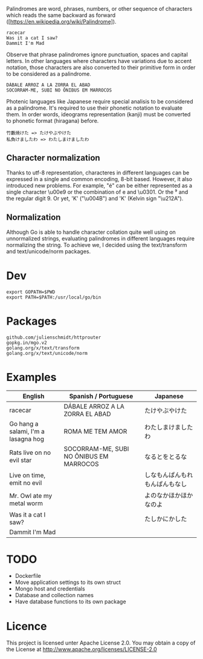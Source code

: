 Palindromes are word, phrases, numbers, or other sequence of characters 
which reads the same backward as forward ([https://en.wikipedia.org/wiki/Palindrome]).

    racecar
    Was it a cat I saw?
    Dammit I'm Mad

Observe that phrase palindromes ignore punctuation, spaces and capital letters. In other languages where characters have variations due to accent notation, those characters are also converted to their primitive form in order to be considered as a palindrome.

	DÁBALE ARROZ A LA ZORRA EL ABAD
	SOCORRAM-ME, SUBI NO ÔNIBUS EM MARROCOS

Photenic languages like Japanese require special analisis to be considered as a palindrome. It's required to use their phonetic notation to evaluate them. In order words, ideograms representation (kanji) must be converted to phonetic format (hiragana) before.

	竹藪焼けた => たけやぶやけた
	私負けましたわ => わたしまけましたわ

## Character normalization
Thanks to utf-8 representation, characteres in different languages can
be expressed in a single and common encoding, 8-bit based.
However, it also introduced new problems. For example, "é" can be 
either represented as a single character \u00e9 or the combination of
e and \u0301. Or the ⁹ and the regular digit 9. Or yet, 'K' ("\u004B") 
and 'K' (Kelvin sign "\u212A").

## Normalization
Although Go is able to handle character collation quite well using on
unnormalized strings, evaluating palindromes in different languages
require normalizing the string. To achieve we, I decided using the 
text/transform and text/unicode/norm packages.

# Dev
```
export GOPATH=$PWD
export PATH=$PATH:/usr/local/go/bin
```

# Packages

    github.com/julienschmidt/httprouter
    gopkg.in/mgo.v2
    golang.org/x/text/transform
    golang.org/x/text/unicode/norm

# Examples

| English                              | Spanish / Portuguese                    | Japanese                 |
|--------------------------------------|-----------------------------------------|--------------------------|
| racecar                              | DÁBALE ARROZ A LA ZORRA EL ABAD         | たけやぶやけた              |
| Go hang a salami, I'm a lasagna hog  | ROMA ME TEM AMOR                        | わたしまけましたわ           |
| Rats live on no evil star            | SOCORRAM-ME, SUBI NO ÔNIBUS EM MARROCOS | なるとをとるな              |
| Live on time, emit no evil           |                                         | しなもんぱんもれもんぱんもなし |
| Mr. Owl ate my metal worm            |                                         | よのなかほかほかなのよ        |
| Was it a cat I saw?                  |                                         | たしかにかした               |
| Dammit I'm Mad                       |                                         |                           |

# TODO
* Dockerfile
* Move application settings to its own struct
 * Mongo host and credentials
 * Database and collection names
* Have database functions to its own package

# Licence
This project is licensed unter Apache License 2.0. You may obtain a copy of the License at http://www.apache.org/licenses/LICENSE-2.0
